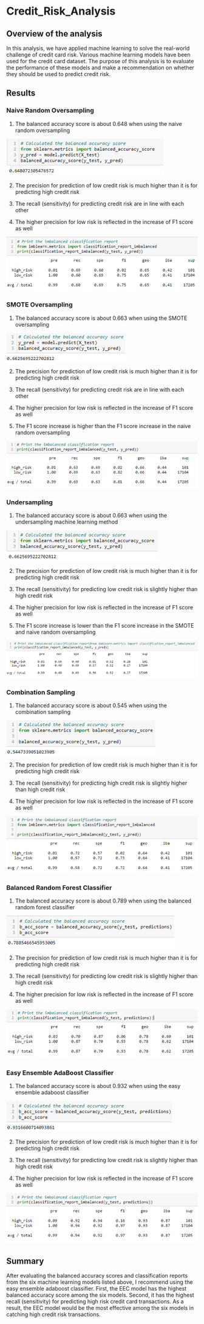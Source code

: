 # Credit_Risk_Analysis
## Overview of the analysis
In this analysis, we have applied machine learning to solve the real-world challenge of credit card risk. Various machine learning models have been used for the credit card dataset. The purpose of this analysis is to evaluate the performance of these models and make a recommendation on whether they should be used to predict credit risk.

## Results
### Naive Random Oversampling
1. The balanced accuracy score is about 0.648 when using the naive random oversampling

![naive_random_oversampling_bas](https://github.com/WTAN241/Credit_Risk_Analysis/blob/main/Resources/naive_random_oversampling_bas.PNG)

2. The precision for prediction of low credit risk is much higher than it is for predicting high credit risk

3. The recall (sensitivity) for predicting credit risk are in line with each other

4. The higher precision for low risk is reflected in the increase of F1 score as well

![naive_random_oversampling_report](https://github.com/WTAN241/Credit_Risk_Analysis/blob/main/Resources/naive_random_oversampling_report.PNG)

### SMOTE Oversampling
1. The balanced accuracy score is about 0.663 when using the SMOTE oversampling

![smote_oversampling_bas](https://github.com/WTAN241/Credit_Risk_Analysis/blob/main/Resources/smote_oversampling_bas.PNG)

2. The precision for prediction of low credit risk is much higher than it is for predicting high credit risk

3. The recall (sensitivity) for predicting credit risk are in line with each other

4. The higher precision for low risk is reflected in the increase of F1 score as well

5. The F1 score increase is higher than the F1 score increase in the naive random oversampling

![smote_oversampling_report](https://github.com/WTAN241/Credit_Risk_Analysis/blob/main/Resources/smote_oversampling_report.PNG)

### Undersampling
1. The balanced accuracy score is about 0.663 when using the undersampling machine learning method

![undersampling_bas](https://github.com/WTAN241/Credit_Risk_Analysis/blob/main/Resources/undersampling_bas.PNG)

2. The precision for prediction of low credit risk is much higher than it is for predicting high credit risk

3. The recall (sensitivity) for predicting low credit risk is slightly higher than high credit risk

4. The higher precision for low risk is reflected in the increase of F1 score as well

5. The F1 score increase is lower than the F1 score increase in the SMOTE and naive random oversampling

![undersampling_report](https://github.com/WTAN241/Credit_Risk_Analysis/blob/main/Resources/undersampling_report.PNG)

### Combination Sampling
1. The balanced accuracy score is about 0.545 when using the combination sampling

![combination_bas](https://github.com/WTAN241/Credit_Risk_Analysis/blob/main/Resources/combination_bas.PNG)

2. The precision for prediction of low credit risk is much higher than it is for predicting high credit risk

3. The recall (sensitivity) for predicting high credit risk is slightly higher than high credit risk

4. The higher precision for low risk is reflected in the increase of F1 score as well

![combination_report](https://github.com/WTAN241/Credit_Risk_Analysis/blob/main/Resources/combination_report.PNG)

### Balanced Random Forest Classifier
1. The balanced accuracy score is about 0.789 when using the balanced random forest classifier

![balanced_rf_bas](https://github.com/WTAN241/Credit_Risk_Analysis/blob/main/Resources/balanced_rf_bas.PNG)

2. The precision for prediction of low credit risk is much higher than it is for predicting high credit risk

3. The recall (sensitivity) for predicting low credit risk is slightly higher than high credit risk

4. The higher precision for low risk is reflected in the increase of F1 score as well

![balanced_rf_report](https://github.com/WTAN241/Credit_Risk_Analysis/blob/main/Resources/balanced_rf_report.PNG)

### Easy Ensemble AdaBoost Classifier
1. The balanced accuracy score is about 0.932 when using the easy ensemble adaboost classifier

![eec_bas](https://github.com/WTAN241/Credit_Risk_Analysis/blob/main/Resources/eec_bas.PNG)

2. The precision for prediction of low credit risk is much higher than it is for predicting high credit risk

3. The recall (sensitivity) for predicting low credit risk is slightly higher than high credit risk

4. The higher precision for low risk is reflected in the increase of F1 score as well

![eec_report](https://github.com/WTAN241/Credit_Risk_Analysis/blob/main/Resources/eec_report.PNG)

## Summary

After evaluating the balanced accuracy scores and classification reports from the six machine learning models listed above, I recommend using the easy ensemble adaboost classifier. First, the EEC model has the highest balanced accuracy score among the six models. Second, it has the highest recall (sensitivity) for predicting high risk credit card transactions. As a result, the EEC model would be the most effective among the six models in catching high credit risk transactions.